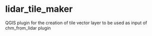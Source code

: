 # lidar_tile_maker
QGIS plugin for the creation of tile vector layer to be used as input of chm_from_lidar plugin
